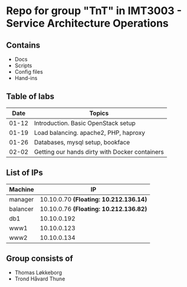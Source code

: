 # Repo for group "TnT" in IMT3003 - Service Architecture Operations

## Contains

* Docs
* Scripts
* Config files
* Hand-ins

## Table of labs

Date        | Topics
------------| ----------------------------------------------
01-12       | Introduction. Basic OpenStack setup
01-19       | Load balancing. apache2, PHP, haproxy
01-26       | Databases, mysql setup, bookface
02-02       | Getting our hands dirty with Docker containers


## List of IPs

Machine             | IP
--------------------|-------------------------------------
manager             | 10.10.0.70 **(Floating: 10.212.136.14)**
balancer            | 10.10.0.76 **(Floating: 10.212.136.82)**
db1                 | 10.10.0.192
www1                | 10.10.0.123
www2                | 10.10.0.134

## Group consists of

* Thomas Løkkeborg
* Trond Håvard Thune
